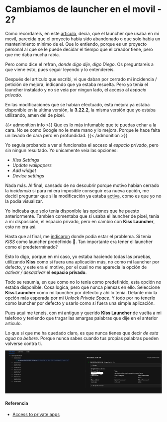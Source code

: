 # Cambiamos de launcher en el movil - 2?

Como recordareis, en este [articulo](/2025-09-11-cambiando-launcher-1), decia, que el launcher que usaba en mi movil, parecida que el proyecto habia sido abandonado o que solo habia un mantenimiento minimo de el. Que lo entiendo, porque es un proyecto personal al que se le puede decidar el tiempo que el creador tiene, pero que me daba mucha rabia.

Pero como dice el refran, *donde digo dije, digo Diego*. Os preguntareis a que viene esto, pues seguir leyendo y lo entendereis.

<!--more-->

Después del articulo que escribi, vi que daban por cerrado mi incidencia / petición de mejora, indicando que ya estaba resuelta. Pero yo tenia el launcher instalado y no se veia por ningun lado, el acceso al *espacio privado*. 

En las modificaciones que se habian efectuado, esta mejora ya estaba disponible en la ultima versión, la **3.22.2**, la misma versión que yo estaba utilizando, amen del de pixel.

{{< admonition info >}}
Que es lo más infumable que te puedas echar a la cara. No se como Google no le mete mano y lo mejora. Porque le hace falta un lavado de cara pero en profundidad.
{{< /admonition >}}

Yo seguia probando a ver si funcionaba el acceso al *espacio privado*, pero sin ningun resultado. Yo unicamente veia las opciones:
- *Kiss Settings*
- *Update wallpapers*
- *Add widget*
- *Device settings*

Nada más. Al final, cansado de no descubrir porque motivo habian cerrado la *incidencia* si para mi era imposible conseguir esa nueva opción, me decidi preguntar que si la modificación ya estaba [activa](https://github.com/Neamar/KISS/issues/2338#issuecomment-3310543133), como es que yo no la podia visualizar. 

Yo indicaba que solo tenia disponible las opciones que he puesto anteriormente. Tambien comentaba que si usaba el launcher de pixel, tenia a mi disposición, el espacio privado, pero en cambio con **Kiss Launcher**, esto no era asi.

Hasta que al final, me [indicaron](https://github.com/Neamar/KISS/issues/2338#issuecomment-3312034091) donde podia estar el problema. Si tenia *KISS* como launcher predefinido 🤨. Tan importante era tener el launcher como el predeterminado? 

Esto lo digo, porque en mi caso, yo estaba haciendo todas las pruebas, utilizando **Kiss** como si fuera una aplicación más, no como mi launcher por defecto, y este era el motivo, por el cual no me aparecia la opción de *activar / desactivar* el **espacio privado**.

Todo se resumia, en que como no lo tenia como predefinido, esta opción no estaba disponible. Cosa logica, pero que nunca piensas en ello. Seleccione **Kiss Launcher** como mi launcher por defecto y ahi lo tenia. Delante mio la opción más esperada por mi *Unlock Private Space*. Y todo por no tenerlo como launcher por defecto y usarlo como si fuera una simple aplicación.

Pues aqui me teneis, con mi antiguo y querido **Kiss Launcher** de vuelta a mi telefono y teniendo que tragar las amargas palabras que dije en el anterior articulo.

Lo que si que me ha quedado claro, es que nunca tienes que decir *de esta agua no bebere*. Porque nunca sabes cuando tus propias palabras pueden volverse contra ti.




![](/images/backrest_02.jpg "BackRest")












#### Referencia
- [Access to private apps](https://github.com/Neamar/KISS/issues/2338)

